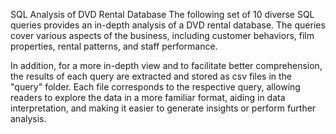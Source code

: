SQL Analysis of DVD Rental Database
The following set of 10 diverse SQL queries provides an in-depth analysis of a DVD rental database. The queries cover various aspects of the business, including customer behaviors, film properties, rental patterns, and staff performance.

In addition, for a more in-depth view and to facilitate better comprehension, the results of each query are extracted and stored as csv files in the "query" folder. Each file corresponds to the respective query, allowing readers to explore the data in a more familiar format, aiding in data interpretation, and making it easier to generate insights or perform further analysis.